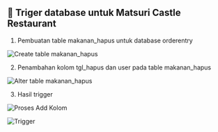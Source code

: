 ## 🚀 Triger database untuk Matsuri Castle Restaurant

1.	Pembuatan table makanan_hapus untuk database orderentry

![Create table makanan_hapus](https://user-images.githubusercontent.com/80201030/168586395-226cebcb-a9ee-451c-88bf-73425d3f27fc.PNG)


2.	Penambahan kolom tgl_hapus dan user pada table makanan_hapus 

![Alter table makanan_hapus](https://user-images.githubusercontent.com/80201030/168586559-830f7040-a9be-41c4-bdba-b5f8359cc066.PNG)


3.	Hasil trigger

![Proses Add Kolom](https://user-images.githubusercontent.com/80201030/167623739-75731110-74f9-4a4a-8c10-1c919831677b.PNG)

![Trigger](https://user-images.githubusercontent.com/80201030/168586626-d2c6b8bd-11e8-425e-9c51-c790d367468c.PNG)


